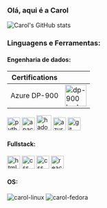 ### Olá, aqui é a Carol

![Carol's GitHub stats](https://github-readme-stats.vercel.app/api?username=alvescah&show_icons=true&theme=dark)
<!-- [![Carol's github stats](https://bad-apple-github-readme.vercel.app/api?username=alvescah&show_icons=true&count_private=true&line_height=20&icon_color=00b3ff&theme=blue-green&title_color=00b3ff)](#) -->

### Linguagens e Ferramentas:

#### Engenharia de dados:

| Certifications | |
| -------------- | --- |
| Azure DP-900   | <img src="https://learn.microsoft.com/pt-br/media/learn/certification/badges/microsoft-certified-fundamentals-badge.svg" alt="dp-900 badge" width="50"/> |

<div align="left">
  
<img src="https://cdn.jsdelivr.net/gh/devicons/devicon@latest/icons/python/python-original.svg" alt="python" width="30"/>
<img src="https://cdn.jsdelivr.net/gh/devicons/devicon@latest/icons/apachespark/apachespark-original.svg" alt="apache spark" width="30"/>
<img src="https://cdn.jsdelivr.net/gh/devicons/devicon@latest/icons/hadoop/hadoop-original.svg" alt="hadoop" width="35"/>
<img src="https://cdn.jsdelivr.net/gh/devicons/devicon@latest/icons/azure/azure-original.svg" alt="azure" width="30"/>
<img src="https://cdn.jsdelivr.net/gh/devicons/devicon@latest/icons/git/git-original.svg" alt="git" width="30"/>
<!--
![carol-python](https://img.shields.io/badge/Python-3776AB?style=for-the-badge&logo=python&logoColor=white)
![carol-spark](https://img.shields.io/badge/Apache_Spark-FFFFFF?style=for-the-badge&logo=apachespark&logoColor=#E35A16)
![carol-azure](https://img.shields.io/badge/microsoft%20azure-0089D6?style=for-the-badge&logo=microsoft-azure&logoColor=white)
-->

#### Fullstack:
<img src="https://cdn.jsdelivr.net/gh/devicons/devicon@latest/icons/html5/html5-original.svg" alt="html" width="30"/>
<img src="https://cdn.jsdelivr.net/gh/devicons/devicon@latest/icons/css3/css3-original.svg" alt="css" width="30"/>
<img src="https://cdn.jsdelivr.net/gh/devicons/devicon@latest/icons/javascript/javascript-original.svg" alt="css" width="30"/>
<img src="https://cdn.jsdelivr.net/gh/devicons/devicon@latest/icons/react/react-original.svg" alt="react" width="30"/>
<!--
![carol-html](https://img.shields.io/badge/HTML5-E34F26?style=for-the-badge&logo=html5&logoColor=white)
![carol-css](https://img.shields.io/badge/CSS3-1572B6?style=for-the-badge&logo=css3&logoColor=white)
![carol-javascript](https://img.shields.io/badge/JavaScript-F7DF1E?style=for-the-badge&logo=javascript&logoColor=black)
![carol-react](https://img.shields.io/badge/React-20232A?style=for-the-badge&logo=react&logoColor=61DAFB)
-->

#### OS:
![carol-linux](https://img.shields.io/badge/Linux-FCC624?style=for-the-badge&logo=linux&logoColor=black)
![carol-fedora](https://img.shields.io/badge/Fedora-51A2DA?style=for-the-badge&logo=fedora&logoColor=white)

</div>
